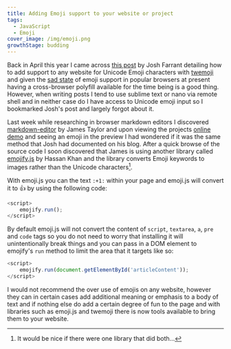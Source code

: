 ```yaml
---
title: Adding Emoji support to your website or project
tags:
  - JavaScript
  - Emoji
cover_image: /img/emoji.png
growthStage: budding
---
```


Back in April this year I came across [this post](http://blog.farrant.me/adding-emoji-support-to-any-website/) by Josh Farrant detailing how to add support to any website for Unicode Emoji characters with [twemoji](https://github.com/twitter/twemoji) and given the [sad state](http://caniemoji.com/) of emoji support in popular browsers at present having a cross-browser polyfill available for the time being is a good thing. However, when writing posts I tend to use sublime text or nano via remote shell and in neither case do I have access to Unicode emoji input so I bookmarked Josh's post and largely forgot about it. 

Last week while researching in browser markdown editors I discovered [markdown-editor](https://github.com/jbt/markdown-editor) by James Taylor and upon viewing the projects [online demo](http://jbt.github.io/markdown-editor/) and seeing an emoji in the preview I had wondered if it was the same method that Josh had documented on his blog. After a quick browse of the source code I soon discovered that James is using another library called [emojify.js](http://hassankhan.me/emojify.js/) by Hassan Khan and the library converts Emoji keywords to images rather than the Unicode characters[^1].

With emoji.js you can the text `:+1:` within your page and emoji.js will convert it to :+1: by using the following code:

```javascript
<script>
    emojify.run();
</script>
```

By default emoji.js will not convert the content of `script`, `textarea`, `a`, `pre` and `code` tags so you do not need to worry that installing it will unintentionally break things and you can pass in a DOM element to emojify's `run` method to limit the area that it targets like so:

```javascript
<script>
    emojify.run(document.getElementById('articleContent'));
</script>
```

I would not recommend the over use of emojis on any website, however they can in certain cases add additional meaning or emphasis to a body of text and if nothing else do add a certain degree of fun to the page and with libraries such as emoji.js and twemoji there is now tools available to bring them to your website.

[^1]: It would be nice if there were one library that did both...
